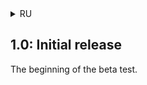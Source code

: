 <details>
<summary>RU</summary>

## 1.0: Первый релиз

Начало бета-теста.

</details>

## 1.0: Initial release

The beginning of the beta test.